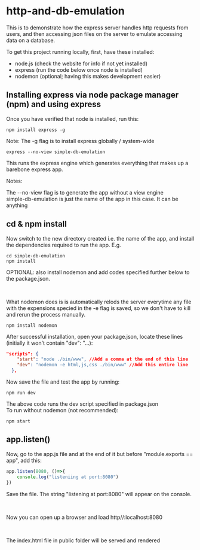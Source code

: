 # http-and-db-emulation

This is to demonstrate how the express server handles http requests from users, and then accessing json files on the server to emulate accessing data on a database.

To get this project running locally, first, have these installed:
- node.js (check the website for info if not yet installed)
- express (run the code below once node is installed)
- nodemon (optional; having this makes development easier)

## Installing express via node package manager (npm) and using express

Once you have verified that node is installed, run this:

```
npm install express -g
```

Note: The -g flag is to install express globally / system-wide

```
express --no-view simple-db-emulation
```

This runs the express engine which generates everything that makes up a barebone express app.<br>

Notes: <br>

The --no-view flag is to generate the app without a view engine<br>
simple-db-emulation is just the name of the app in this case. It can be anything <br>

## cd & npm install

Now switch to the new directory created i.e. the name of the app, and install the dependencies required to run the app. E.g.

```
cd simple-db-emulation
npm install
```

OPTIONAL: also install nodemon and add codes specified further below to the package.json.

<br>

What nodemon does is is automatically relods the server everytime any file with the expensions specied in the -e flag is saved, so we don't have to kill and rerun the process manually.

```
npm install nodemon
```

After successful installation, open your package.json, locate these lines (initially it won't contain "dev": "...):

```json
"scripts": {
    "start": "node ./bin/www", //Add a comma at the end of this line
    "dev": "nodemon -e html,js,css ./bin/www" //Add this entire line
  },
```

Now save the file and test the app by running:

```
npm run dev
```

The above code runs the dev script specified in package.json
<br>
To run without nodemon (not recommended):

```
npm start
```

## app.listen()

Now, go to the app.js file and at the end of it but before "module.exports == app", add this:

```javascript
app.listen(8080, ()=>{
    console.log("listeniing at port:8080")
})
```

Save the file. The string "listening at port:8080" will appear on the console.

<br>

Now you can open up a browser and load http//:localhost:8080

<br>

The index.html file in public folder will be served and rendered